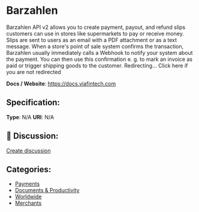 # Barzahlen


Barzahlen API v2 allows you to create payment, payout, and refund slips customers can use in stores like supermarkets to pay or receive money.  Slips are sent to users as an email with a PDF attachment or as a text message. When a store's point of sale system confirms the transaction, Barzahlen usually immediately calls a Webhook to notify your system about the payment. You can then use this confirmation e. g. to mark an invoice as paid or trigger shipping goods to the customer.  Redirecting… Click here if you are not redirected

**Docs / Website**: https://docs.viafintech.com

## Specification:
**Type**:  N/A 
**URI**:  N/A 

## 💬 Discussion:
[Create discussion](https://github.com/apis-list/apis-list/discussions/new)

## Categories:
- [Payments](https://github.com/apis-list/apis-list#payments)
- [Documents & Productivity](https://github.com/apis-list/apis-list#documents-and-productivity)
- [Worldwide](https://github.com/apis-list/apis-list#worldwide)
- [Merchants](https://github.com/apis-list/apis-list#merchants)



